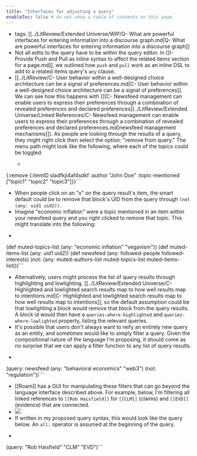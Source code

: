 ```yaml
---
title: "Interfaces for adjusting a query"
enableToc: false # do not show a table of contents on this page
---
```

- tags: [[../LitReview/Extended Universe/WIP/Q- What are powerful interfaces for entering information into a discourse graph.md|Q- What are powerful interfaces for entering information into a discourse graph]]
- Not all edits to the query have to be within the query editor. In [[I- Provide Push and Pull as inline syntax to affect the related items section for a page.md]], we outlined how `push` and `pull` work as an inline DSL to add to a related items query's `any` clause. 
- [[../LitReview/C- User behavior within a well-designed choice architecture can be a signal of preferences.md|C- User behavior within a well-designed choice architecture can be a signal of preferences]]. We can see how this happens with [[[C- Newsfeed management can enable users to express their preferences through a combination of revealed preferences and declared preferences](../LitReview/Extended Universe/Linked References/C- Newsfeed management can enable users to express their preferences through a combination of revealed preferences and declared preferences.md|newsfeed management mechanisms]]). As people are looking through the results of a query, they might right click then select the option: "remove from query." The menu path might look like the following, where each of the topics could be toggled:
    - ```clojure
{:remove {:itemID sladfkji4af4sdkf
          :author "John Doe"
          :topic-mentioned ["topic1"
                            "topic2"
                            "topic3"]}}```
- When people click on an "x" on the query result's item, the smart default could be to remove that block's UID from the query through `(not (any: uid1 uid2))`.
- Imagine "economic inflation" were a topic mentioned in an item within your newsfeed query and you right clicked to remove that topic. This might translate into the following:
- ```clojure
(def muted-topics-list
  (any: "economic inflation"
        "veganism"))
(def muted-items-list
  (any: uid1
        uid2))
(def newsfeed
  (any: followed-people
        followed-interests)
  (not: (any: muted-authors-list
              muted-topics-list
              muted-items-list)))```
- Alternatively, users might process the list of query results through highlighting and lowlighting. [[../LitReview/Extended Universe/C- Highlighted and lowlighted search results map to how well results map to intentions.md|C- Highlighted and lowlighted search results map to how well results map to intentions]], so the default assumption could be that lowlighting a block would remove that block from the query results. A block id would then have a `queries-where-highlighted` and `queries-where-lowlighted` property, listing the relevant queries.
- It's possible that users don't always want to reify an entirely new query as an entity, and sometimes would like to simply filter a query. Given the compositional nature of the language I'm proposing, it should come as no surprise that we can apply a filter function to any list of query results.
- ```clojure
(query:
  newsfeed
  (any: "behavioral economics"
        "web3")
  (not: "regulation"))```
- [[Roam]] has a GUI for manipulating these filters that can go beyond the language interface described above. For example, below, I'm filtering all linked references to `[[Rob Haisfield]]` for `[[CLM]]` (claims) and `[[EVD]]` (evidence) that are connected.
- ![](https://firebasestorage.googleapis.com/v0/b/firescript-577a2.appspot.com/o/imgs%2Fapp%2Fwrite-hypertext-notebook-graph-research%2FRwZUCu20fg.png?alt=media&token=314cf155-c8ec-4904-a051-8cb6b4496269)
- If written in my proposed query syntax, this would look like the query below. An `all:` operator is assumed at the beginning of the query.
- ```clojure
(query: "Rob Haisfield"
        "CLM"
        "EVD")```
